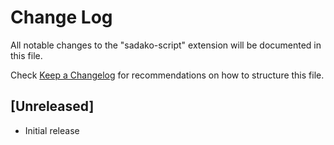 # Change Log

All notable changes to the "sadako-script" extension will be documented in this file.

Check [Keep a Changelog](http://keepachangelog.com/) for recommendations on how to structure this file.

## [Unreleased]

- Initial release